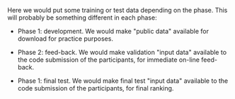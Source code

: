 Here we would put some training or test data depending on the phase. This will probably be something different in each phase:

* Phase 1: development. We would make "public data" available for download for practice purposes.

* Phase 2: feed-back. We would make validation "input data" available to the code submission of the participants, for immediate on-line feed-back.

* Phase 1: final test. We would make final test "input data" available to the code submission of the participants, for final ranking.